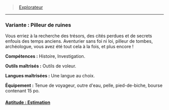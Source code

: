 ﻿---
!SubBackgroundItem
Abilities: Histoire, Investigation.
MasteredTools: Outils de voleur.
MasteredLanguages: Une langue au choix.
Equipment: Tenue de voyageur, outre d'eau, pelle, pied-de-biche, bourse contenant 15 po.
Id: background_explorateur_hd.md#variante--pilleur-de-ruines
ParentLink: background_explorateur_hd.md#explorateur
Name: 'Variante : Pilleur de ruines'
ParentName: Explorateur
NameLevel: 3
Attributes:
  Name: 'Variante : Pilleur de ruines'
  Markdown: >+
    ### <!--Name-->Variante : Pilleur de ruines<!--/Name-->


    Vous erriez à la recherche des trésors, des cités perdues et de secrets enfouis des temps anciens. Aventurier sans foi ni loi, pilleur de tombes, archéologue, vous avez été tout cela à la fois, et plus encore !


    **Compétences :** <!--Abilities-->Histoire, Investigation.<!--/Abilities-->


    **Outils maîtrisés :** <!--MasteredTools-->Outils de voleur.<!--/MasteredTools-->


    **Langues maîtrisées :** <!--MasteredLanguages-->Une langue au choix.<!--/MasteredLanguages-->


    **Équipement :** <!--Equipment-->Tenue de voyageur, outre d'eau, pelle, pied-de-biche, bourse contenant 15 po.<!--/Equipment-->

  Description: >+
    Vous erriez à la recherche des trésors, des cités perdues et de secrets enfouis des temps anciens. Aventurier sans foi ni loi, pilleur de tombes, archéologue, vous avez été tout cela à la fois, et plus encore !

  Abilities: Histoire, Investigation.
  MasteredTools: Outils de voleur.
  MasteredLanguages: Une langue au choix.
  Equipment: Tenue de voyageur, outre d'eau, pelle, pied-de-biche, bourse contenant 15 po.
AttributesDictionary: >+
  Name: 'Variante : Pilleur de ruines'

  Markdown: >+

    ### <!--Name-->Variante : Pilleur de ruines<!--/Name-->





    Vous erriez à la recherche des trésors, des cités perdues et de secrets enfouis des temps anciens. Aventurier sans foi ni loi, pilleur de tombes, archéologue, vous avez été tout cela à la fois, et plus encore !





    **Compétences :** <!--Abilities-->Histoire, Investigation.<!--/Abilities-->





    **Outils maîtrisés :** <!--MasteredTools-->Outils de voleur.<!--/MasteredTools-->





    **Langues maîtrisées :** <!--MasteredLanguages-->Une langue au choix.<!--/MasteredLanguages-->





    **Équipement :** <!--Equipment-->Tenue de voyageur, outre d'eau, pelle, pied-de-biche, bourse contenant 15 po.<!--/Equipment-->



  Description: >+

    Vous erriez à la recherche des trésors, des cités perdues et de secrets enfouis des temps anciens. Aventurier sans foi ni loi, pilleur de tombes, archéologue, vous avez été tout cela à la fois, et plus encore !



  Abilities: Histoire, Investigation.

  MasteredTools: Outils de voleur.

  MasteredLanguages: Une langue au choix.

  Equipment: Tenue de voyageur, outre d'eau, pelle, pied-de-biche, bourse contenant 15 po.

Description: >+
  Vous erriez à la recherche des trésors, des cités perdues et de secrets enfouis des temps anciens. Aventurier sans foi ni loi, pilleur de tombes, archéologue, vous avez été tout cela à la fois, et plus encore !

---
> [Explorateur](hd_background_explorateur.md)

---

### Variante : Pilleur de ruines

Vous erriez à la recherche des trésors, des cités perdues et de secrets enfouis des temps anciens. Aventurier sans foi ni loi, pilleur de tombes, archéologue, vous avez été tout cela à la fois, et plus encore !

**Compétences :** Histoire, Investigation.

**Outils maîtrisés :** Outils de voleur.

**Langues maîtrisées :** Une langue au choix.

**Équipement :** Tenue de voyageur, outre d'eau, pelle, pied-de-biche, bourse contenant 15 po.



#### [Aptitude : Estimation](hd_background_explorateur_aptitude_estimation.md)

